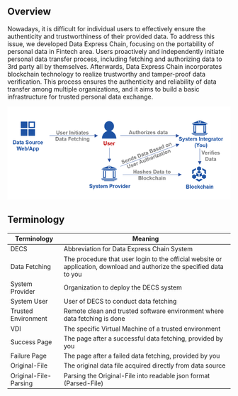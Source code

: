 ## Overview

Nowadays, it is difficult for individual users to effectively ensure the authenticity and trustworthiness of their provided data. To address this issue, we developed Data Express Chain, focusing on the portability of personal data in Fintech area. Users proactively and independently initiate personal data transfer process, including fetching and authorizing data to 3rd party all by themselves. Afterwards, Data Express Chain incorporates blockchain technology to realize trustworthy and tamper-proof data verification. This process ensures the authenticity and reliability of data transfer among multiple organizations, and it aims to build a basic infrastructure for trusted personal data exchange.

![image](./1-1.png)

## Terminology

| **Terminology** | **Meaning**                                                                                                         |
| --------------------- | ------------------------------------------------------------------------------------------------------------------------- |
| DECS                  | Abbreviation for Data Express Chain System                                                                                |
| Data Fetching         | The procedure that user login to the official website or application, download and authorize the specified data to you |
| System Provider       | Organization to deploy the DECS system                                                                                    |
| System User           | User of DECS to conduct data fetching                                                                                     |
| Trusted Environment   | Remote clean and trusted software environment where data fetching is done                                                 |
| VDI                   | The specific Virtual Machine of a trusted environment                                                                     |
| Success Page          | The page after a successful data fetching, provided by you                                                                |
| Failure Page          | The page after a failed data fetching, provided by you                                                                   |
| Original-File         | The original data file acquired directly from data source                                                                 |
| Original-File-Parsing | Parsing the Original-File into readable json format (Parsed-File)                                                        |
